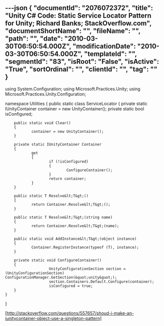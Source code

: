 ---json
{
  "documentId": "2076072372",
  "title": "Unity C# Code: Static Service Locator Pattern for Unity; Richard Banks; StackOverflow.com",
  "documentShortName": "",
  "fileName": "",
  "path": "",
  "date": "2010-03-30T06:50:54.000Z",
  "modificationDate": "2010-03-30T06:50:54.000Z",
  "templateId": "",
  "segmentId": "83",
  "isRoot": "False",
  "isActive": "True",
  "sortOrdinal": "",
  "clientId": "",
  "tag": ""
}
---

using System.Configuration;
using Microsoft.Practices.Unity;
using Microsoft.Practices.Unity.Configuration;

namespace Utilities
{
    public static class ServiceLocator
    {
        private static IUnityContainer container = new UnityContainer();
        private static bool isConfigured;

        public static void Clear()
        {
                container = new UnityContainer();
        }

        private static IUnityContainer Container
        {
                get
                {
                        if (!isConfigured)
                        {
                                ConfigureContainer();
                        }
                        return container;
                }
        }

        public static T Resolve&lt;T&gt;()
        {
                return Container.Resolve&lt;T&gt;();
        }

        public static T Resolve&lt;T&gt;(string name)
        {
                return Container.Resolve&lt;T&gt;(name);
        }

        public static void AddInstance&lt;T&gt;(object instance)
        {
                Container.RegisterInstance(typeof (T), instance);
        }

        private static void ConfigureContainer()
        {
                        UnityConfigurationSection section = (UnityConfigurationSection) ConfigurationManager.GetSection(&quot;unity&quot;);
                        section.Containers.Default.Configure(container);
                        isConfigured = true;            
        }
    }
}

[http://stackoverflow.com/questions/557657/shoud-i-make-an-iunitycontainer-object-use-a-singleton-pattern]
